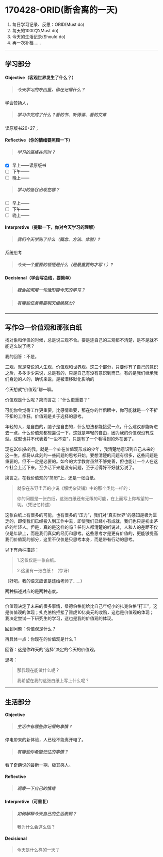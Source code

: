 # 170428-ORID(断舍离的一天)

1. 每日学习记录、反思：ORID(Must do)
2. 每天的1000字(Must do)
3. 今天的生活记录(Should do)
4. 再一次补档……

------

## 学习部分

#### Objective（客观世界发生了什么？）

> ##### 今天学习的东西里，你还记得什么？

学会赞扬人，

> ##### 学习中完成了什么？看的书、听得课、看的文章

读原版书26+27；

#### Reflective（你的情绪要照顾一下）

> ##### 学习的高峰在何时？

- [x] 早上——读原版书
- [ ] 下午——
- [ ] 晚上——

> ##### 学习的低谷出现在哪？

- [ ] 早上——
- [ ] 下午——
- [ ] 晚上——

#### Interpretive（提取一下，你对今天学习的理解）

> ##### 我们今天学到了什么（概念、方法、体验）?

系统思考

> ##### 今天一个重要的领悟是什么（是最重要的才写！）?



#### Decisional（学会写总结，要简单）

> ##### 我会如何用一句话形容今天的学习？



> ##### 有哪些任务需要明天继续努力?



------

## 写作😉—价值观和那张白纸

找对象和伴侣的时候，总是说三观不合。要是连自己的三观都不清楚，是不是就不能这么说了呢？

我的回答：不是。

三观，就是常说的人生观、价值观和世界观。这三个部分，只要你有了自己的意识之后，多多少少来说，总是有的，只是自己有没有意识到而已。有的是我们继承我们身边的人的，确切来说，是被潜移默化影响的

今天想就“价值观”聊一聊。

价值观是什么呢？简而言之：“什么更重要？”

可能你会觉得工作更重要，比感情重要，那在你的伴侣眼中，你可能就是一个不折不扣的工作狂。价值观是关于选择的思考。

年轻的人，是自由的，脑子是自由的，什么想法都能接受一点，什么建议都能听进去一点，什么价值观都想尝试一下，这就是年轻的自由，因为我的价值观没有成型。成型也并不代表着“一尘不变”，只是有了一个看得到的外在罢了。

现在20出头的我，就是一个处在价值观形成的少年，我清楚地意识到自己未来的这一生，都将从此刻的一些问题的思考开始。要想清楚的问题有很多，这些问题是重要的，但不一定是必要的。如今的大学教育虽然不够完善，但也能让一个人在这个社会上活下来。至少活下来是没有问题，至于活得好不好就另说了。

换言之，在我价值观的“简历”上，还是一张白纸。

> 就像在东野圭吾的小说《解忧杂货铺》中的那个类比一样的：
>
> 你的问题是一张白纸，这张白纸还有无限的可能，在上面写上你希望的一切。（凭记忆转述）

这张白纸上有很多的可能，也有很多的“压力”，我们对“真实世界”的感知是极为匮乏的，即使我们已经投入到工作中去，即使我们已经小有成就，我们也只是初出茅庐的年轻人。但是，真的是这样的吗？任何人都清楚的听说过，人和人的差距不仅仅是年龄上，而是我们真实的经历和思考。这些思考才是更有价值的，更能够提高我们价值观的部分，这里不仅仅是只思考本身，而是带有行动的思考。

以下有两种描述：

> 1.这仅仅是一张白纸。
>
> 2.这里有一张白纸！（惊讶）

（好吧，我的语文应该是还给老师了……）

两种描述对应的是两种态度。

---

价值观决定了未来的很多事情，桑德伯格能给比自己年纪小的扎克伯格“打工”，这是价值观的体现；扎克伯格拒接了雅虎10亿美元的收购，这也是价值观的体现；我决定尝试一下研究生的学习，这也是我的价值观的体现。

回到问题：价值观是什么？

再具体一点：你现在的价值观是什么？

回答：这是你昨天的“选择”决定的今天的价值观。

思考：

> 那我现在能做什么呢？
>
> 我希望在我的这张白纸上写上什么呢？

------

## 生活部分

#### Objective

> ##### 生活中有哪些你记得的事情？

停电带来的新体验，人已经不能离开电了。

> ##### 有哪些你希望记住的事情？

看了奇葩说的最新一期，极其感人。

#### Reflective

> ##### 观察一下自己的情绪



#### Interpretive（可重复）

> ##### 如何解释今天自己的生活表现？
>
> 我为什么会这么做？



#### Decisional

> 今天是什么样的一天？

